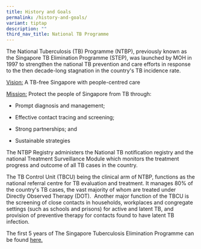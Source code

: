 ```yaml
---
title: History and Goals
permalink: /history-and-goals/
variant: tiptap
description: ""
third_nav_title: National TB Programme
---
```

<p>The National Tuberculosis (TB) Programme (NTBP), previously known as the
Singapore TB Elimination Programme (STEP), was launched by MOH in 1997
to strengthen the national TB prevention and care efforts in response to
the then decade-long stagnation in the country's TB incidence rate.</p>
<p><u>Vision:</u> A TB-free Singapore with people-centred care</p>
<p><u>Mission:</u> Protect the people of Singapore from TB through:</p>
<ul data-tight="true" class="tight">
<li>
<p>Prompt diagnosis and management;</p>
</li>
<li>
<p>Effective contact tracing and screening;</p>
</li>
<li>
<p>Strong partnerships; and</p>
</li>
<li>
<p>Sustainable strategies</p>
</li>
</ul>
<p>The NTBP Registry administers the National TB notification registry and
the national Treatment Surveillance Module which monitors the treatment
progress and outcome of all TB cases in the country.</p>
<p>The TB Control Unit (TBCU) being the clinical arm of NTBP, functions as
the national referral centre for TB evaluation and treatment. It manages
80% of the country's TB cases, the vast majority of whom are treated under
Directly Observed Therapy (DOT).&nbsp; Another major function of the TBCU
is the screening of close contacts in households, workplaces and congregate
settings (such as schools and prisons) for active and latent TB, and provision
of preventive therapy for contacts found to have latent TB infection.</p>
<p>The first 5 years of The Singapore Tuberculosis Elimination Programme
can be found <a href="ncbi.nlm.nih.gov/pmc/articles/PMC2572427/pdf/12764518.pdf" rel="noopener noreferrer nofollow" target="_blank">here.</a>
</p>
<p></p>